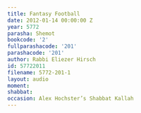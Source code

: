 ```yaml
---
title: Fantasy Football
date: 2012-01-14 00:00:00 Z
year: 5772
parasha: Shemot
bookcode: '2'
fullparashacode: '201'
parashacode: '201'
author: Rabbi Eliezer Hirsch
id: 57722011
filename: 5772-201-1
layout: audio
moment: 
shabbat: 
occasion: Alex Hochster’s Shabbat Kallah
---
```


